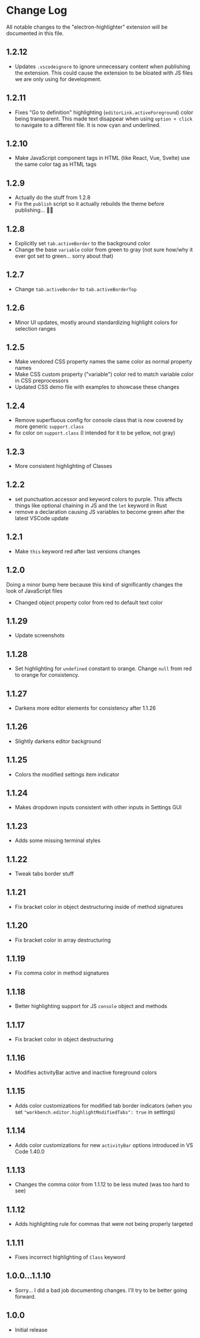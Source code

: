 # Change Log
All notable changes to the "electron-highlighter" extension will be documented in this file.

## 1.2.12
- Updates `.vscodeignore` to ignore unnecessary content when publishing the extension. This could cause the extension to be bloated with JS files we are only using for development.

## 1.2.11
- Fixes "Go to definition" highlighting (`editorLink.activeForeground`) color being transparent. This made text disappear when using `option + click` to navigate to a different file. It is now cyan and underlined.

## 1.2.10
- Make JavaScript component tags in HTML (like React, Vue, Svelte) use the same color tag as HTML tags

## 1.2.9
- Actually do the stuff from 1.2.8
- Fix the `publish` script so it actually rebuilds the theme before publishing... 🤦‍♂

## 1.2.8
- Explicitly set `tab.activeBorder` to the background color
- Change the base `variable` color from green to gray (not sure how/why it ever got set to green... sorry about that)

## 1.2.7
- Change `tab.activeBorder` to `tab.activeBorderTop`

## 1.2.6
- Minor UI updates, mostly around standardizing highlight colors for selection ranges

## 1.2.5
- Make vendored CSS property names the same color as normal property names
- Make CSS custom property ("variable") color red to match variable color in CSS preprocessors
- Updated CSS demo file with examples to showcase these changes

## 1.2.4
- Remove superfluous config for console class that is now covered by more generic `support.class`
- fix color on `support.class` (I intended for it to be yellow, not gray)

## 1.2.3
- More consistent highlighting of Classes

## 1.2.2
- set punctuation.accessor and keyword colors to purple. This affects things like optional chaining in JS and the `let` keyword in Rust
- remove a declaration causing JS variables to become green after the latest VSCode update

## 1.2.1
- Make `this` keyword red after last versions changes

## 1.2.0

Doing a minor bump here because this kind of significantly changes the look of JavaScript files

- Changed object property color from red to default text color

## 1.1.29
- Update screenshots

## 1.1.28
- Set highlighting for `undefined` constant to orange. Change `null` from red to orange for consistency.

## 1.1.27
- Darkens more editor elements for consistency after 1.1.26

## 1.1.26
- Slightly darkens editor background

## 1.1.25
- Colors the modified settings item indicator

## 1.1.24
- Makes dropdown inputs consistent with other inputs in Settings GUI

## 1.1.23
- Adds some missing terminal styles

## 1.1.22
- Tweak tabs border stuff

## 1.1.21
- Fix bracket color in object destructuring inside of method signatures

## 1.1.20
- Fix bracket color in array destructuring

## 1.1.19
- Fix comma color in method signatures

## 1.1.18
- Better highlighting support for JS `console` object and methods

## 1.1.17
- Fix bracket color in object destructuring

## 1.1.16
- Modifies activityBar active and inactive foreground colors

## 1.1.15
- Adds color customizations for modified tab border indicators (when you set `"workbench.editor.highlightModifiedTabs": true` in settings)

## 1.1.14
- Adds color customizations for new `activityBar` options introduced in VS Code 1.40.0

## 1.1.13
- Changes the comma color from 1.1.12 to be less muted (was too hard to see)

## 1.1.12
- Adds highlighting rule for commas that were not being properly targeted

## 1.1.11
- Fixes incorrect highlighting of `Class` keyword

## 1.0.0...1.1.10
- Sorry... I did a bad job documenting changes. I'll try to be better going forward.

## 1.0.0
- Initial release
